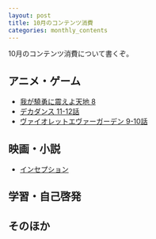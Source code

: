 ```yaml
---
layout: post
title: 10月のコンテンツ消費
categories: monthly_contents
---
```


10月のコンテンツ消費について書くぞ。

## アニメ・ゲーム
- [我が驍勇に震えよ天地 8]()
- [デカダンス 11-12話]()
- [ヴァイオレットエヴァーガーデン 9-10話]()

## 映画・小説
- [インセプション]()

## 学習・自己啓発

## そのほか
